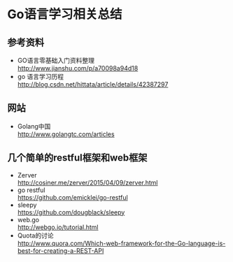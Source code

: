 # Go语言学习相关总结
## 参考资料  
- GO语言零基础入门资料整理  
http://www.jianshu.com/p/a70098a94d18
- go 语言学习历程  
http://blog.csdn.net/hittata/article/details/42387297

## 网站  
- Golang中国  
http://www.golangtc.com/articles

## 几个简单的restful框架和web框架  
- Zerver  
http://cosiner.me/zerver/2015/04/09/zerver.html
- go restful  
https://github.com/emicklei/go-restful
- sleepy  
https://github.com/dougblack/sleepy
- web.go  
http://webgo.io/tutorial.html
- Quota的讨论  
http://www.quora.com/Which-web-framework-for-the-Go-language-is-best-for-creating-a-REST-API
